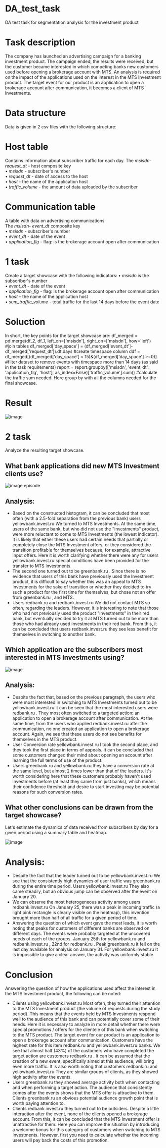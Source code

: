 # DA_test_task
DA test task for segmentation analysis for the investment product

# Task description 
The company has launched an advertising campaign for a banking investment product. The campaign
ended, the results were received, but the customer became interested in which
competing banks new customers used before opening a brokerage account with MTS.
An analysis is required on the impact of the applications used on the interest in the
MTS Investment product.
The target event for our product is an application to open a brokerage
account after communication, it becomes a client of MTS Investments.

# Data structure
Data is given in 2 csv files with the following structure:
# Host table
Contains information about subscriber traffic for each day.
The *msisdn*- *request_dt* - host composite key  
• *msisdn* - subscriber's number  
• *request_dt* - date of access to the host  
• *host* - the name of the application host  
• *traffic_volume* - the amount of data uploaded by the subscriber  
# Communication table  
A table with data on advertising communications   
The *msisdn*- *event_dt* composite key  
• *msisdn* - subscriber's number  
• *event_dt* - date of the event  
• *application_flg* - flag: is the brokerage account open after communication  

# 1 task 
Create a target showcase with the following indicators:
• *msisdn* is the subscriber's number  
• *event_dt* - date of the event  
• *application_flg* - flag: is the brokerage account open after communication  
• *host* – the name of the application host  
• *sum_traffic_volume* - total traffic for the last 14 days before the event date  

# Soluction
In short, the key points for the target showcase are: 
df_merged = pd.merge(df_2, df_1, left_on=['msisdn'], right_on=['msisdn'], how='left') #join tables
df_merged['day_space'] = (df_merged['event_dt']-df_merged['request_dt']).dt.days #create timespace column
ddf = df_merged[(df_merged['day_space'] < 15)&(df_merged['day_space'] >=0)] #filter dataset to remove events with timespace more than 14 days (as said in the task requirements)
report = report.groupby(['msisdn', 'event_dt', 'application_flg', 'host'], as_index=False)['traffic_volume'].sum() #calculate the traffic sum needed. Here group by with all the columns needed for the final showcase.

# Result
![image](https://github.com/NinoVinoDomino/DA_test_task/assets/98032823/fa789655-af48-4a0d-9e1c-66923ac120d0)

# 2 task
Analyze the resulting target showcase. 
## What bank applications did new MTS Investment clients use?
  ![image](https://github.com/NinoVinoDomino/DA_test_task/assets/98032823/9330799f-bd24-4cb8-83a9-ce218e864e31)
episode
## Analysis:
- Based on the constructed histogram, it can be concluded that most often (with a 2.5-fold separation from the previous bank) users yellowbank.invest.ru We turned to MTS Investments. At the same time, users of the same bank, but who did not use the "Investments" product, were more reluctant to come to MTS Investments (the lowest indicator). It is likely that either these users had certain needs that partially or completely close the MTS Investment offers, or they considered the transition profitable for themselves because, for example, attractive input offers. Here it is worth clarifying whether there were any for users yellowbank.invest.ru special conditions have been provided for the transfer to MTS Investments.
- The second one turned out to be greenbank.ru . Since there is no evidence that users of this bank have previously used the Investment product, it is difficult to say whether this was an appeal to MTS Investments for the sake of transition or whether they decided to try such a product for the first time for themselves, but chose not an offer from greenbank.ru , and MTS.
- Users redbank.ru and redbank.invest.ru We did not contact MTS so often, regarding the leaders. However, it is interesting to note that those who had not previously used the product "Investments" in their red bank, but eventually decided to try it at MTS turned out to be more than those who had already used investments in their red bank. From this, it can be concluded that users redbank.invest.ru they see less benefit for themselves in switching to another bank.

## Which application are the subscribers most interested in MTS Investments using?
  ![image](https://github.com/NinoVinoDomino/DA_test_task/assets/98032823/63f39eb7-a363-4c1c-958b-630264a404c4)
## Analysis:
- Despite the fact that, based on the previous paragraph, the users who were most interested in switching to MTS Investments turned out to be yellowbank.invest.ru it can be seen that the most interested users were redbank.ru . They most often switched to a targeted action: an application to open a brokerage account after communication.
At the same time, from the users who applied redbank.invest.ru after the communication, no one created an application to open a brokerage account. Again, we see that these users do not see benefits for themselves in the MTS product.
- User Conversion rate yellowbank.invest.ru I took the second place, and they took the first place in terms of appeals. It can be concluded that some customers changed their mind about opening an account after learning the full terms of use of the product.
- Users greenbank.ru and yellowbank.ru they have a conversion rate at the same level, but almost 2 times lower than that of the leaders. It's worth considering here that these customers probably haven't used investments before (at least they came from just banks), which means their confidence threshold and desire to start investing may be potential reasons for such conversion rates.

## What other conclusions can be drawn from the target showcase?
  
Let's estimate the dynamics of data received from subscribers by day for a given period using a summary table and heatmap.

![image](https://github.com/NinoVinoDomino/DA_test_task/assets/98032823/ae9268f0-41dc-457d-a241-92bbc6a557ef)

# Analysis:
- Despite the fact that the leader turned out to be yellowbank.invest.ru We see that the consistently high dynamics of user traffic was greenbank.ru during the entire time period. Users yellowbank.invest.ru They also came steadily, but an obvious jump can be observed after the event on January 20.
- We can observe the most heterogeneous activity among users redbank.invest.ru On January 25, there was a peak in incoming traffic (a light pink rectangle is clearly visible on the heatmap), this invention brought more than half of all traffic for a given period of time.
- Answering the question of which event gave the most leads, it is worth noting that peaks for customers of different banks are observed on different days. The events were probably targeted at the uncovered needs of each of the groups. January 25th for yellowbank.ru and redbank.invest.ru , 22nd for redbank.ru . Peak greenbank.ru it fell on the last day available for analysis on January 31. For yellowbank.invest.ru It is impossible to give a clear answer, the activity was uniformly stable.

# Conclusion

Answering the question of how the applications used affect the interest in the MTS Investment product, the following can be noted:

- Clients using yellowbank.invest.ru Most often, they turned their attention to the MTS Investment product (the volume of requests during the study period). This means that the events held by MTS Investments respond well to the audience of this bank and can potentially cover some of their needs. Here it is necessary to analyze in more detail whether there were special promotions / offers for the clientele of this bank when switching to the MTS product.
The target event for our product is an application to open a brokerage account after communication. Customers have the highest rate for this item redbank.ru and yellowbank.invest.ru banks. We see that almost half (43%) of the customers who have completed the target action are customers redbank.ru . It can be assumed that the creation of a new event, specifically aimed at this audience, will bring even more traffic. It is also worth noting that customers redbank.ru and yellowbank.invest.ru They are similar groups of clients, as they showed high activity after the events.
- Users greenbank.ru they showed average activity both when contacting and when performing a target action. The audience that consistently comes after the events shows that the MTS offer is attractive to them. Clients greenbank.ru an obvious potential audience growth point that is worth paying attention to.
- Clients redbank.invest.ru they turned out to be outsiders. Despite a little interaction after the event, none of the clients opened a brokerage account. From this, it can be concluded that the MTS Investment offer is unattractive for them. Here you can improve the situation by introducing a welcome bonus for this category of customers when switching to MTS Investments. However, first you need to calculate whether the incoming users will pay back the costs of this promotion.


